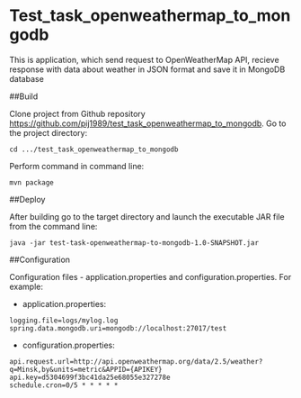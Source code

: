 # Test_task_openweathermap_to_mongodb

This is application, which send request to OpenWeatherMap API, recieve response with data about weather in JSON format and save it in MongoDB database

##Build

Clone project from Github repository https://github.com/pij1989/test_task_openweathermap_to_mongodb.
Go to the project directory:
```
cd .../test_task_openweathermap_to_mongodb
```
Perform command in command line:
```
mvn package
```

##Deploy

After building go to the target directory and launch the executable JAR file from the command line:
```
java -jar test-task-openweathermap-to-mongodb-1.0-SNAPSHOT.jar
```

##Configuration

Configuration files - application.properties and configuration.properties.
For example:
* application.properties:
```
logging.file=logs/mylog.log
spring.data.mongodb.uri=mongodb://localhost:27017/test
```
* configuration.properties:
```
api.request.url=http://api.openweathermap.org/data/2.5/weather?q=Minsk,by&units=metric&APPID={APIKEY}
api.key=d5304699f3bc41da25e68055e327278e
schedule.cron=0/5 * * * * *
```

